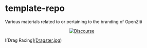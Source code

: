 # template-repo
Various materials related to or pertaining to the branding of OpenZiti

<p align="center">
  
  <a href="https://openziti.discourse.group/">
    <img src="https://img.shields.io/discourse/users?server=https%3A%2F%2Fopenziti.discourse.group" alt="Discourse">
  </a>
  
  ![Drag Racing][(Dragster.jpg](https://img.shields.io/discourse/users?server=https%3A%2F%2Fopenziti.discourse.group))
  
</p>

